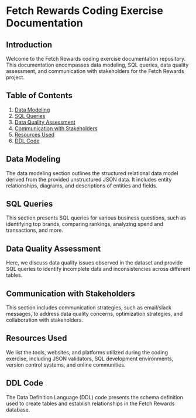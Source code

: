 # Fetch Rewards Coding Exercise Documentation

## Introduction

Welcome to the Fetch Rewards coding exercise documentation repository. This documentation encompasses data modeling, SQL queries, data quality assessment, and communication with stakeholders for the Fetch Rewards project.

## Table of Contents

1. [Data Modeling](#data-modeling)
2. [SQL Queries](#sql-queries)
3. [Data Quality Assessment](#data-quality-assessment)
4. [Communication with Stakeholders](#communication-with-stakeholders)
5. [Resources Used](#resources-used)
6. [DDL Code](#ddl-code)

## Data Modeling

The data modeling section outlines the structured relational data model derived from the provided unstructured JSON data. It includes entity relationships, diagrams, and descriptions of entities and fields.

## SQL Queries

This section presents SQL queries for various business questions, such as identifying top brands, comparing rankings, analyzing spend and transactions, and more.

## Data Quality Assessment

Here, we discuss data quality issues observed in the dataset and provide SQL queries to identify incomplete data and inconsistencies across different tables.

## Communication with Stakeholders

This section includes communication strategies, such as email/slack messages, to address data quality concerns, optimization strategies, and collaboration with stakeholders.

## Resources Used

We list the tools, websites, and platforms utilized during the coding exercise, including JSON validators, SQL development environments, version control systems, and online communities.

## DDL Code

The Data Definition Language (DDL) code presents the schema definition used to create tables and establish relationships in the Fetch Rewards database.
